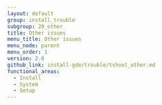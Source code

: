 ```yaml
---
layout: default
group: install_trouble
subgroup: 20_other
title: Other issues
menu_title: Other issues
menu_node: parent
menu_order: 1
version: 2.0
github_link: install-gde/trouble/tshoot_other.md
functional_areas:
  - Install
  - System
  - Setup
---
```


